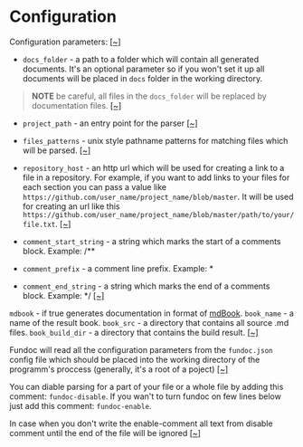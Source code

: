 # Configuration

Configuration parameters:
[[~]](https://github.com/daynin/fundoc/blob/master/src/config.rs#L9-L11)

- `docs_folder` - a path to a folder which will contain all generated documents. It's an
optional parameter so if you won't set it up all documents will be placed in `docs` folder in
the working directory.

> **NOTE** be careful, all files in the `docs_folder` will be replaced by documentation files.
[[~]](https://github.com/daynin/fundoc/blob/master/src/config.rs#L16-L22)

- `project_path` - an entry point for the parser
[[~]](https://github.com/daynin/fundoc/blob/master/src/config.rs#L26-L28)

- `files_patterns` - unix style pathname patterns for matching files which will be parsed.
[[~]](https://github.com/daynin/fundoc/blob/master/src/config.rs#L32-L34)

- `repository_host` - an http url which will be used for creating a link to a file in a
repository. For example, if you want to add links to your files for each section you can pass
a value like `https://github.com/user_name/project_name/blob/master`. It will be used for
creating an url like this
`https://github.com/user_name/project_name/blob/master/path/to/your/file.txt`.
[[~]](https://github.com/daynin/fundoc/blob/master/src/config.rs#L38-L44)

- `comment_start_string` - a string which marks the start of a comments block. Example: &#47;\*\*
- `comment_prefix` - a comment line prefix. Example: \*
- `comment_end_string` - a string which marks the end of a comments block. Example: \*&#47;
[[~]](https://github.com/daynin/fundoc/blob/master/src/config.rs#L48-L52)

`mdbook` - if true generates documentation in format of [mdBook](https://rust-lang.github.io/mdBook/index.html).
`book_name` - a name of the result book.
`book_src` - a directory that contains all source .md files.
`book_build_dir` - a directory that contains the build result.
[[~]](https://github.com/daynin/fundoc/blob/master/src/config.rs#L58-L63)

Fundoc will read all the configuration parameters from the `fundoc.json` config file
which should be placed into the working directory of the programm's proccess (generally, it's a root of a
poject)
[[~]](https://github.com/daynin/fundoc/blob/master/src/config.rs#L72-L76)

You can diable parsing for a part of your file or a whole file by adding this comment: `fundoc-disable`.
If you wan't to turn fundoc on few lines below just add this comment: `fundoc-enable`.

In case when you don't write the enable-comment all text from disable comment until the end of
the file will be ignored
[[~]](https://github.com/daynin/fundoc/blob/master/src/parser.rs#L69-L75)
